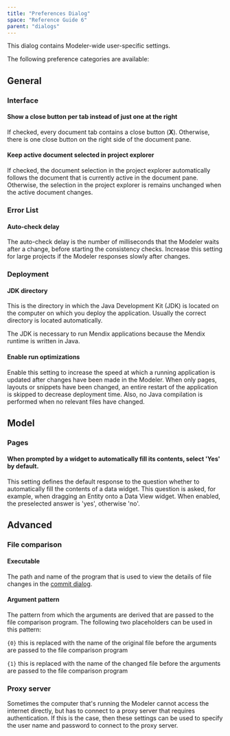 ```yaml
---
title: "Preferences Dialog"
space: "Reference Guide 6"
parent: "dialogs"
---
```

This dialog contains Modeler-wide user-specific settings.

The following preference categories are available:

## General

### Interface

#### Show a close button per tab instead of just one at the right

If checked, every document tab contains a close button (**X**). Otherwise, there is one close button on the right side of the document pane.

#### Keep active document selected in project explorer

If checked, the document selection in the project explorer automatically follows the document that is currently active in the document pane. Otherwise, the selection in the project explorer is remains unchanged when the active document changes.

### Error List

#### Auto-check delay

The auto-check delay is the number of milliseconds that the Modeler waits after a change, before starting the consistency checks. Increase this setting for large projects if the Modeler responses slowly after changes.

### Deployment

#### JDK directory

This is the directory in which the Java Development Kit (JDK) is located on the computer on which you deploy the application. Usually the correct directory is located automatically.

The JDK is necessary to run Mendix applications because the Mendix runtime is written in Java.

#### Enable run optimizations

Enable this setting to increase the speed at which a running application is updated after changes have been made in the Modeler. When only pages, layouts or snippets have been changed, an entire restart of the application is skipped to decrease deployment time. Also, no Java compilation is performed when no relevant files have changed.

## Model

### Pages

#### When prompted by a widget to automatically fill its contents, select 'Yes' by default.

This setting defines the default response to the question whether to automatically fill the contents of a data widget. This question is asked, for example, when dragging an Entity onto a Data View widget. When enabled, the preselected answer is 'yes', otherwise 'no'.

## Advanced

### File comparison

#### Executable

The path and name of the program that is used to view the details of file changes in the [commit dialog](commit-dialog).

#### Argument pattern

The pattern from which the arguments are derived that are passed to the file comparison program. The following two placeholders can be used in this pattern:

`{0}` this is replaced with the name of the original file before the arguments are passed to the file comparison program

`{1}` this is replaced with the name of the changed file before the arguments are passed to the file comparison program

### Proxy server

Sometimes the computer that's running the Modeler cannot access the internet directly, but has to connect to a proxy server that requires authentication. If this is the case, then these settings can be used to specify the user name and password to connect to the proxy server.
